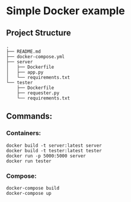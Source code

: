 # Simple Docker example

## Project Structure

```
.
├── README.md
├── docker-compose.yml
├── server
│   ├── Dockerfile
│   ├── app.py
│   └── requirements.txt
└── tester
    ├── Dockerfile
    ├── requester.py
    └── requirements.txt
```

## Commands:


### Containers:


```
docker build -t server:latest server
docker build -t tester:latest tester
docker run -p 5000:5000 server
docker run tester
```

### Compose:

```
docker-compose build
docker-compose up
```
